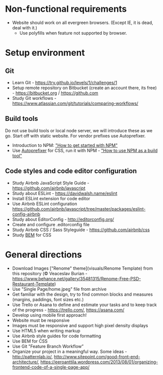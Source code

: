 # Non-functional requirements

* Website should work on all evergreen browsers. (Except IE, it is dead, deal with it.)
    * Use polyfills when feature not supported by browser.

# Setup environment

## Git
* Learn Git - https://try.github.io/levels/1/challenges/1
* Setup remote repository on Bitbucket (create an account there, its free) - https://bitbucket.org / https://github.com
* Study Git workflows - https://www.atlassian.com/git/tutorials/comparing-workflows/
## Build tools
Do not use build tools or local node server, we will introduce these as we go. Start off with static website. For vendor prefixes use Autoprefixer.
* Introduction to NPM: ["How to get started with NPM"](https://www.w3schools.com/whatis/whatis_npm.asp)
* Use [Autoprefixer](https://github.com/postcss/autoprefixer) for CSS, run it with NPM - ["How to use NPM as a build tool"](https://nodesource.com/blog/an-absolute-beginners-guide-to-using-npm/)

## Code styles and code editor configuration

* Study Airbnb JavaScript Style Guide - https://github.com/airbnb/javascript
* Study about ESLint - https://davidwalsh.name/eslint
* Install ESLint extension for code editor
* Use Airbnb ESLint configuration https://github.com/airbnb/javascript/tree/master/packages/eslint-config-airbnb
* Study about EditorConfig - http://editorconfig.org/
* Create and configure .editorconfig file
* Study Airbnb CSS / Sass Styleguide - https://github.com/airbnb/css
* Study [BEM](http://getbem.com/introduction/) for CSS

# General directions

* Download Images ["Renome" theme](visuals/Renome Template) from this repository (© Veaceslav Burian - https://www.behance.net/gallery/35481315/Renome-Free-PSD-Restaurant-Template)
* Use "Single Page/home.jpeg" file from archive  
* Get familiar with the design, try to find common blocks and measures (margins, paddings, font sizes etc.)
* Use Trello or Asana to define and estimate your tasks and to keep track of the progress - https://trello.com/, https://asana.com/
* Develop using mobile first approach!
* Website must be responsive
* Images must be responsive and support high pixel density displays
* Use HTML5 when writing markup
* Use Airbnb style guides for code formatting
* Use BEM for CSS
* Use Git "Feature Branch Workflow”
* Organize your project in a meaningful way. Some ideas - http://patternlab.io/, http://www.sitepoint.com/good-front-end-architecture/, https://eeroanttila.wordpress.com/2013/08/01/organizing-frontend-code-of-a-single-page-app/
